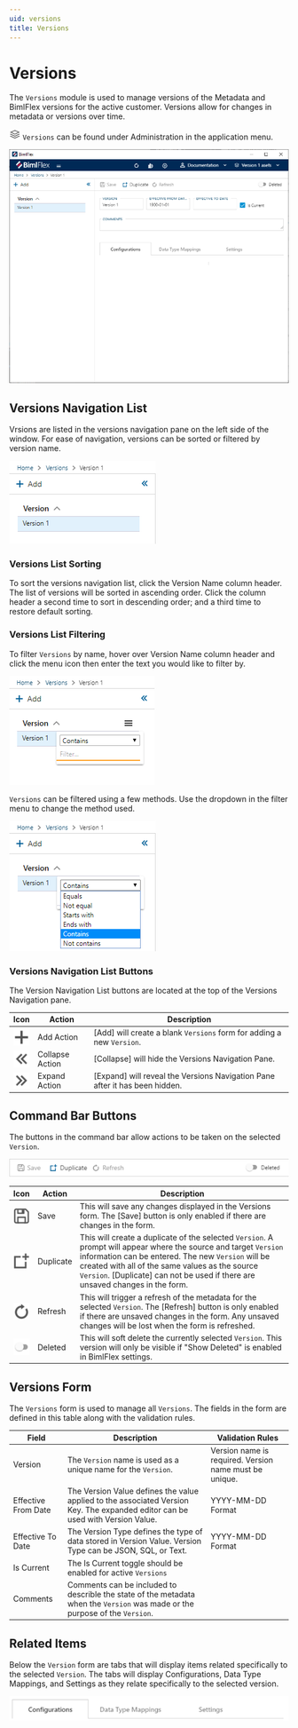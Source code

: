 ```yaml
---
uid: versions
title: Versions
---
```

# Versions

The `Versions` module is used to manage versions of the Metadata and BimlFlex versions for the active customer. Versions allow for changes in metadata or versions over time.

<img style="height:20px;" src="images/svg-icons/versions.svg" /> `Versions` can be found under Administration in the application menu.

![BimlFlex App - Versions](images/bimlflex-app-versions.64566.png "BimlFlex App - Versions")

## Versions Navigation List

Vrsions are listed in the versions navigation pane on the left side of the window. For ease of navigation, versions can be sorted or filtered by version name.

![Versions - Navigation](images/bimlflex-app-versions-navigation.64566.png "Versions - Navigation")

### Versions List Sorting

To sort the versions navigation list, click the Version Name column header. The list of versions will be sorted in ascending order. Click the column header a second time to sort in descending order; and a third time to restore default sorting.

### Versions List Filtering

To filter `Versions` by name, hover over Version Name column header and click the menu icon then enter the text you would like to filter by.

![Versions - Navigation Filter](images/bimlflex-app-versions-navigation-filter.64566.png "Versions - Filter")

`Versions` can be filtered using a few methods. Use the dropdown in the filter menu to change the method used.

![Versions - Navigation Filter Methods](images/bimlflex-app-versions-navigation-filter-options.64566.png "Versions - Filter Methods")

### Versions Navigation List Buttons

The Version Navigation List buttons are located at the top of the Versions Navigation pane.

|Icon|Action|Description|
|-|-|-|
|<div class="icon-col m-5" style="width:30px;height:30px;background:white"><img src="images/svg-icons/add.svg" /></div>|Add Action|[Add] will create a blank `Versions` form for adding a new `Version`. |
|<div class="icon-col m-5" style="width:30px;height:30px;background:white"><img src="images/svg-icons/expanded.svg" /></div>|Collapse Action|[Collapse] will hide the Versions Navigation Pane.|
|<div class="icon-col m-5" style="width:30px;height:30px;background:white"><img src="images/svg-icons/collapsed.svg" /></div>|Expand Action|[Expand] will reveal the Versions Navigation Pane after it has been hidden.|

## Command Bar Buttons

The buttons in the command bar allow actions to be taken on the selected `Version`.

![BimlFlex App - Versions - Command Bar](images/bimlflex-app-versions-command-bar.64566.png "BimlFlex App - Versions - Command Bar")

|Icon|Action|Description|
|-|-|-|
|<div class="icon-col m-5" style="width:30px;height:30px;background:white"><img src="images/svg-icons/save.svg" /></div>|Save|This will save any changes displayed in the Versions form.  The [Save] button is only enabled if there are changes in the form.|
|<div class="icon-col m-5" style="width:30px;height:30px;background:white"><img src="images/svg-icons/duplicate-objects.svg" /></div>|Duplicate|This will create a duplicate of the selected `Version`.  A prompt will appear where the source and target `Version` information can be entered. The new `Version` will be created with all of the same values as the source `Version`. [Duplicate] can not be used if there are unsaved changes in the form.|
|<div class="icon-col m-5" style="width:30px;height:30px;background:white"><img src="images/svg-icons/refresh.svg" /></div>|Refresh|This will trigger a refresh of the metadata for the selected `Version`. The [Refresh] button is only enabled if there are unsaved changes in the form. Any unsaved changes will be lost when the form is refreshed. |
|<div class="icon-col m-5" style="width:30px;height:30px;background:white"><img src="images/bimlflex-app-action-switch.png" /></div>|Deleted|This will soft delete the currently selected `Version`. This version will only be visible if "Show Deleted" is enabled in BimlFlex settings.|

## Versions Form

The `Versions` form is used to manage all `Versions`. The fields in the form are defined in this table along with the validation rules.

|Field|Description|Validation Rules|
|-|-|-|
|Version|The `Version` name is used as a unique name for the `Version`.|Version name is required. Version name must be unique.|
| Effective From Date |The Version Value defines the value applied to the associated Version Key. The expanded editor can be used with Version Value. |YYYY-MM-DD Format|
|Effective To Date|The Version Type defines the type of data stored in Version Value. Version Type can be JSON, SQL, or Text.| YYYY-MM-DD Format|
|Is Current| The Is Current toggle should be enabled for active `Versions`||
|Comments|Comments can be included to describle the state of the metadata when the `Version` was made or the purpose of the `Version`.||

## Related Items

Below the `Version` form are tabs that will display items related specifically to the selected `Version`. The tabs will display Configurations, Data Type Mappings, and Settings as they relate specifically to the selected version.

![BimlFlex App - Versions - Related Items](images/bimlflex-app-versions-related-items.64566.png "BimlFlex App - Versions - Related Items")

[//]: # (TODO: Include a better description of what the related item tabs do.)